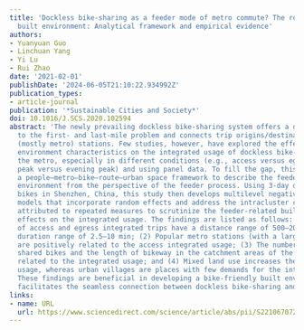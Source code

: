 ```yaml
---
title: 'Dockless bike-sharing as a feeder mode of metro commute? The role of the feeder-related
  built environment: Analytical framework and empirical evidence'
authors:
- Yuanyuan Guo
- Linchuan Yang
- Yi Lu
- Rui Zhao
date: '2021-02-01'
publishDate: '2024-06-05T21:10:22.934992Z'
publication_types:
- article-journal
publication: '*Sustainable Cities and Society*'
doi: 10.1016/J.SCS.2020.102594
abstract: 'The newly prevailing dockless bike-sharing system offers a decent solution
  to the first- and last-mile problem and connects trip origins/destinations and transit
  (mostly metro) stations. Few studies, however, have explored the effects of built
  environment characteristics on the integrated usage of dockless bike-sharing and
  the metro, especially in different conditions (e.g., access versus egress and morning
  peak versus evening peak) and using panel data. To fill the gap, this study proposes
  a people–metro–bike–route–urban space framework to describe the feeder-related built
  environment from the perspective of the feeder process. Using 3-day data of ofo
  bikes in Shenzhen, China, this study then develops multilevel negative binomial
  models that incorporate random effects and address the intracluster correlation
  attributed to repeated measures to scrutinize the feeder-related built environment
  effects on the integrated usage. The findings are listed as follows: (1) The majority
  of access and egress integrated trips have a distance range of 500–2000 m and a
  duration range of 2.5–10 min; (2) Popular metro stations (with a large ridership)
  are positively related to the access integrated usage; (3) The number of available
  shared bikes and the length of bikeway in the catchment areas of the metro are positively
  related to the integrated usage; and (4) Mixed land use increases the integrated
  usage, whereas urban villages are places with few demands for the integrated usage.
  These findings are beneficial in developing a bike-friendly built environment that
  facilitates the seamless connection between dockless bike-sharing and the metro.'
links:
- name: URL
  url: https://www.sciencedirect.com/science/article/abs/pii/S2210670720308118
---
```


